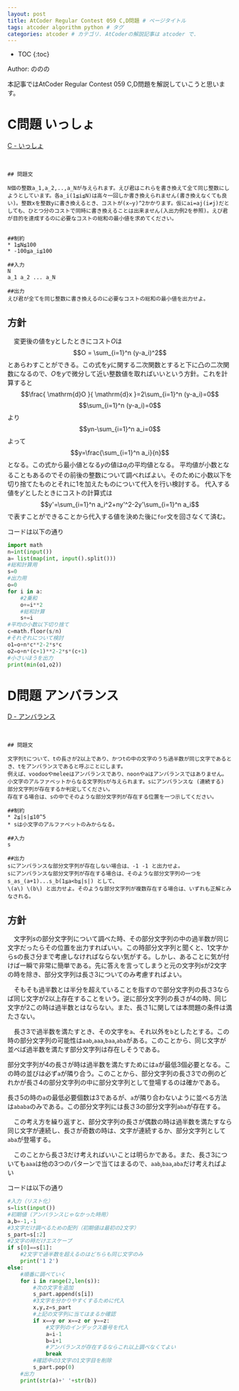 ```yaml
---
layout: post
title: AtCoder Regular Contest 059 C,D問題 # ページタイトル
tags: atcoder algorithm python # タグ
categories: atcoder # カテゴリ. AtCoderの解説記事は atcoder で.
---
```



* TOC
{:toc}

Author: ののの　<!-- 自分の名前 -->

<!-- ↓↓↓↓↓ 記事内容 ↓↓↓↓↓ -->
本記事ではAtCoder Regular Contest 059 C,D問題を解説していこうと思います。
# C問題 いっしょ

<a href="https://atcoder.jp/contests/arc059/tasks/arc059_a">C - いっしょ</a>

<br>

```
## 問題文

N個の整数a_1,a_2,..,a_Nが与えられます。えび君はこれらを書き換えて全て同じ整数にしようとしています。各a_i(1≦i≦N)は高々一回しか書き換えられません(書き換えなくても良い)。整数xを整数yに書き換えるとき、コストが(x−y)^2かかります。仮にai=aj(i≠j)だとしても、ひとつ分のコストで同時に書き換えることは出来ません(入出力例2を参照)。えび君が目的を達成するのに必要なコストの総和の最小値を求めてください。


```

```
##制約
* 1≦N≦100
* -100≦a_i≦100
```

```
##入力
N
a_1 a_2 ... a_N
```

```
##出力
えび君が全てを同じ整数に書き換えるのに必要なコストの総和の最小値を出力せよ。
```

## 方針
　変更後の値をyとしたときにコスト$O$は$$O = \sum_{i=1}^n (y-a_i)^2$$とあらわすことができる。この式を$y$に関する二次関数とすると下に凸の二次関数になるので、$O$を$y$で微分して近い整数値を取ればいいという方針。これを計算すると$$\frac{ \mathrm{d}O }{ \mathrm{d}x }=2\sum_{i=1}^n (y-a_i)=0$$$$\sum_{i=1}^n (y-a_i)=0$$より$$yn-\sum_{i=1}^n a_i=0$$よって$$y=\frac{\sum_{i=1}^n a_i}{n}$$となる。この式から最小値となる$y$の値は$a_i$の平均値となる。
平均値が小数となることもあるのでその前後の整数について調べればよい。そのために小数以下を切り捨てたものとそれに1を加えたものについて代入を行い検討する。
代入する値を$y'$としたときにコストの計算式は$$y'=\sum_{i=1}^n a_i^2+ny'^2-2y'\sum_{i=1}^n a_i$$で表すことができることから代入する値を決めた後に`for`文を回さなくて済む。


コードは以下の通り
```python
import math
n=int(input())
a= list(map(int, input().split()))
#総和計算用
s=0
#出力用
o=0
for i in a:
    #2乗和
    o+=i**2
    #総和計算
    s+=i
#平均の小数以下切り捨て
c=math.floor(s/n)
#それぞれについて検討
o1=o+n*c**2-2*s*c
o2=o+n*(c+1)**2-2*s*(c+1)
#小さいほうを出力
print(min(o1,o2))
```

# D問題 アンバランス

<a href="https://atcoder.jp/contests/arc058/tasks/arc059_b">D - アンバランス</a>

<br>

```
## 問題文

文字列tについて、tの長さが2以上であり、かつtの中の文字のうち過半数が同じ文字であるとき、tをアンバランスであると呼ぶことにします。
例えば、voodooやmeleeはアンバランスであり、noonやaはアンバランスではありません。
小文字のアルファベットからなる文字列sが与えられます。sにアンバランスな (連続する) 部分文字列が存在するか判定してください。
存在する場合は、sの中でそのような部分文字列が存在する位置を一つ示してください。
```

```
##制約
* 2≦|s|≦10^5
* sは小文字のアルファベットのみからなる。
```

```
##入力
s
```

```
##出力
sにアンバランスな部分文字列が存在しない場合は、-1 -1 と出力せよ。
sにアンバランスな部分文字列が存在する場合は、そのような部分文字列の一つをs_as_(a+1)...s_b(1≦a<b≦|s|) として、
\(a\) \(b\) と出力せよ。そのような部分文字列が複数存在する場合は、いずれも正解とみなされる。
```

## 方針
　文字列$s$の部分文字列について調べた時、その部分文字列の中の過半数が同じ文字だったらその位置を出力すればいい。この時部分文字列と聞くと、1文字からsの長さ分まで考慮しなければならない気がする。しかし、あることに気が付けば一瞬で非常に簡単である。先に答えを言ってしまうと元の文字列$s$が2文字の時を除き、部分文字列は長さ3についてのみ考慮すればよい。

　そもそも過半数とは半分を超えていることを指すので部分文字列の長さ3ならば同じ文字が2以上存在することをいう。逆に部分文字列の長さが4の時、同じ文字が2この時は過半数とはならない。また、長さ1に関しては本問題の条件は満たさない。

　長さ3で過半数を満たすとき、その文字を`a`、それ以外を`b`としたとする。この時の部分文字列の可能性は`aab`,`aaa`,`baa`,`aba`がある。このことから、同じ文字が並べば過半数を満たす部分文字列は存在しそうである。

部分文字列が4の長さが時は過半数を満たすためには`a`が最低3個必要となる。この時の並びは必ず`a`が隣り合う。このことから、部分文字列の長さ3での例のどれかが長さ4の部分文字列の中に部分文字列として登場するのは確かである。

長さ5の時の`a`の最低必要個数は3であるが、`a`が隣り合わないように並べる方法は`ababa`のみである。この部分文字列には長さ3の部分文字列`aba`が存在する。

　この考え方を繰り返すと、部分文字列の長さが偶数の時は過半数を満たすなら同じ文字が連続し、長さが奇数の時は、文字が連続するか、部分文字列として`aba`が登場する。

　このことから長さ3だけ考えればいいことは明らかである。また、長さ3についても`aaa`は他の3つのパターンで当てはまるので、`aab`,`baa`,`aba`だけ考えればよい





コードは以下の通り
```python
#入力（リスト化）
s=list(input())
#初期値（アンバランスじゃなかった時用）
a,b=-1,-1
#3文字だけ調べるための配列（初期値は最初の2文字）
s_part=s[:2]
#2文字の時だけエスケープ
if s[0]==s[1]:
    #2文字で過半数を超えるのはどちらも同じ文字のみ
    print('1 2')
else:
    #順番に調べていく
    for i in range(2,len(s)):
        #次の文字を追加
        s_part.append(s[i])
        #3文字を分かりやすくするために代入
        x,y,z=s_part
        #上記の文字列に当てはまるか確認
        if x==y or x==z or y==z:
            #文字列のインデックス番号を代入
            a=i-1
            b=i+1
            #アンバランスが存在するならこれ以上調べなくてよい
            break
        #確認中の3文字の1文字目を削除
        s_part.pop(0)
    #出力
    print(str(a)+' '+str(b))
```
